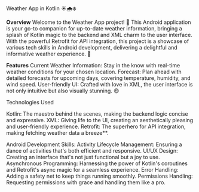Weather App in Kotlin ☀️🌧️❄️

**Overview**
Welcome to the Weather App project! 🎉 This Android application is your go-to companion for up-to-date weather information, bringing a splash of Kotlin magic to the backend and XML charm to the user interface.
With the powerful Retrofit for API integration, this project is a showcase of various tech skills in Android development, delivering a delightful and informative weather experience. 🚀

**Features**
Current Weather Information: Stay in the know with real-time weather conditions for your chosen location.
Forecast: Plan ahead with detailed forecasts for upcoming days, covering temperature, humidity, and wind speed.
User-friendly UI: Crafted with love in XML, the user interface is not only intuitive but also visually stunning. 😍

Technologies Used

Kotlin: The maestro behind the scenes, making the backend logic concise and expressive.
XML: Giving life to the UI, creating an aesthetically pleasing and user-friendly experience.
Retrofit: The superhero for API integration, making fetching weather data a breeze**.

Android Development Skills:
Activity Lifecycle Management: Ensuring a dance of activities that's both efficient and responsive.
UI/UX Design: Creating an interface that's not just functional but a joy to use.
Asynchronous Programming: Harnessing the power of Kotlin's coroutines and Retrofit's async magic for a seamless experience.
Error Handling: Adding a safety net to keep things running smoothly.
Permissions Handling: Requesting permissions with grace and handling them like a pro.
